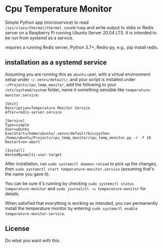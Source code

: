# Cpu Temperature Monitor

Simple Python app (microservice) to read `/sys/class/thermal/thermal_zone0/temp` and write output to stdio or Redis server on a Raspberry Pi running Ubuntu Server 20.04 LTS. It is intended to be run from systemd as a service.

requires a running Redis server, Python 3.7+, Redis-py, e.g., pip install redis.

## installation as a systemd service

Assuming you are running this as `ubuntu` user, with a virtual environment setup under `~/.venvs/default/`, and your script is installed under `~/Projects/cpu_temp_monitor`,
add the following to your `/etc/systemd/system` folder, name it something sensible like `temperature-monitor.service`:

```
[Unit]
Description=Temperature Monitor Service
After=redis-server.service

[Service]
Type=simple
User=ubuntu
ExecStart=/home/ubuntu/.venvs/default/bin/python /home/ubuntu/Projects/cpu_temp_monitor/cpu_temp_monitor.py -r -f 10
Restart=on-abort

[Install]
WantedBy=multi-user.target
```

After installation, run `sudo systemctl daemon-reload` to pick up the changes, then `sudo systemctl start temperature-monitor.service` (assuming that's the name you gave it).

You can be sure it's running by checking `sudo systemctl status temperature-monitor` and `sudo journalctl -u temperature-monitor` for details.

When satisfied that everything is working as intended, you can permanently install the temperature monitor by entering `sudo systemctl enable temperature-monitor-service`.

## License

Do what you want with this.
